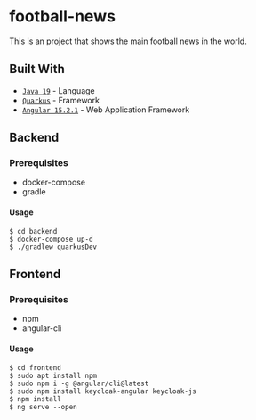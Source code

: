 # football-news
This is an project that shows the main football news in the world.

## Built With

- [`Java 19`](https://www.oracle.com/java/technologies/javase/19-0-2-relnotes.html/) - Language
- [`Quarkus`](https://quarkus.io/) - Framework
- [`Angular 15.2.1`](https://angular.io/) - Web Application Framework

## Backend
### Prerequisites
- docker-compose
- gradle

#### Usage
```
$ cd backend
$ docker-compose up-d
$ ./gradlew quarkusDev
```

## Frontend
### Prerequisites
- npm
- angular-cli

#### Usage
```
$ cd frontend
$ sudo apt install npm
$ sudo npm i -g @angular/cli@latest
$ sudo npm install keycloak-angular keycloak-js
$ npm install
$ ng serve --open
```
